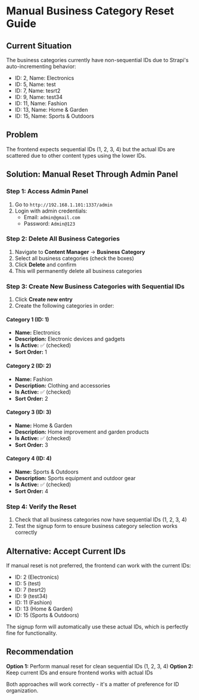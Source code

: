 # Manual Business Category Reset Guide

## Current Situation
The business categories currently have non-sequential IDs due to Strapi's auto-incrementing behavior:
- ID: 2, Name: Electronics
- ID: 5, Name: test  
- ID: 7, Name: tesrt2
- ID: 9, Name: test34
- ID: 11, Name: Fashion
- ID: 13, Name: Home & Garden
- ID: 15, Name: Sports & Outdoors

## Problem
The frontend expects sequential IDs (1, 2, 3, 4) but the actual IDs are scattered due to other content types using the lower IDs.

## Solution: Manual Reset Through Admin Panel

### Step 1: Access Admin Panel
1. Go to `http://192.168.1.101:1337/admin`
2. Login with admin credentials:
   - Email: `admin@gmail.com`
   - Password: `Admin@123`

### Step 2: Delete All Business Categories
1. Navigate to **Content Manager** → **Business Category**
2. Select all business categories (check the boxes)
3. Click **Delete** and confirm
4. This will permanently delete all business categories

### Step 3: Create New Business Categories with Sequential IDs
1. Click **Create new entry**
2. Create the following categories in order:

#### Category 1 (ID: 1)
- **Name:** Electronics
- **Description:** Electronic devices and gadgets
- **Is Active:** ✅ (checked)
- **Sort Order:** 1

#### Category 2 (ID: 2)
- **Name:** Fashion
- **Description:** Clothing and accessories
- **Is Active:** ✅ (checked)
- **Sort Order:** 2

#### Category 3 (ID: 3)
- **Name:** Home & Garden
- **Description:** Home improvement and garden products
- **Is Active:** ✅ (checked)
- **Sort Order:** 3

#### Category 4 (ID: 4)
- **Name:** Sports & Outdoors
- **Description:** Sports equipment and outdoor gear
- **Is Active:** ✅ (checked)
- **Sort Order:** 4

### Step 4: Verify the Reset
1. Check that all business categories now have sequential IDs (1, 2, 3, 4)
2. Test the signup form to ensure business category selection works correctly

## Alternative: Accept Current IDs

If manual reset is not preferred, the frontend can work with the current IDs:
- ID: 2 (Electronics)
- ID: 5 (test)
- ID: 7 (tesrt2)
- ID: 9 (test34)
- ID: 11 (Fashion)
- ID: 13 (Home & Garden)
- ID: 15 (Sports & Outdoors)

The signup form will automatically use these actual IDs, which is perfectly fine for functionality.

## Recommendation
**Option 1:** Perform manual reset for clean sequential IDs (1, 2, 3, 4)
**Option 2:** Keep current IDs and ensure frontend works with actual IDs

Both approaches will work correctly - it's a matter of preference for ID organization. 